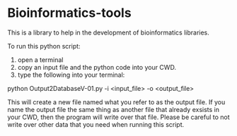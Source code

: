# Bioinformatics-tools
This is a library to help in the development of bioinformatics libraries. 

To run this python script: 
1. open a terminal
2. copy an input file and the python code into your CWD. 
3. type the following into your terminal:

python Output2DatabaseV-01.py -i <input_file> -o <output_file>

This will create a new file named what you refer to as the output file. 
If you name the output file the same thing as another file that already exsists in your CWD, 
then the program will write over that file. Please be careful to not write over other 
data that you need when running this script. 
